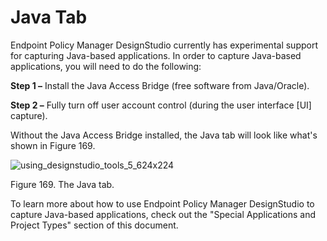 # Java Tab

Endpoint Policy Manager DesignStudio currently has experimental support for capturing Java-based
applications. In order to capture Java-based applications, you will need to do the following:

**Step 1 –** Install the Java Access Bridge (free software from Java/Oracle).

**Step 2 –** Fully turn off user account control (during the user interface [UI] capture).

Without the Java Access Bridge installed, the Java tab will look like what's shown in Figure 169.

![using_designstudio_tools_5_624x224](/img/product_docs/endpointpolicymanager/endpointpolicymanager/applicationsettings/designstudio/tools/options/using_designstudio_tools_5_624x224.webp)

Figure 169. The Java tab.

To learn more about how to use Endpoint Policy Manager DesignStudio to capture Java-based
applications, check out the "Special Applications and Project Types" section of this document.
